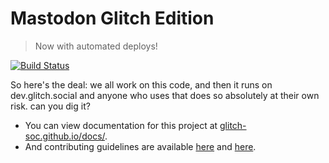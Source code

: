 #  Mastodon Glitch Edition  #

>   Now with automated deploys!

[![Build Status](https://travis-ci.org/glitch-soc/mastodon.svg?branch=master)](https://travis-ci.org/glitch-soc/mastodon)

So here's the deal: we all work on this code, and then it runs on dev.glitch.social and anyone who uses that does so absolutely at their own risk. can you dig it?

- You can view documentation for this project at [glitch-soc.github.io/docs/](https://glitch-soc.github.io/docs/).
- And contributing guidelines are available [here](CONTRIBUTING.md) and [here](https://glitch-soc.github.io/docs/contributing/).

